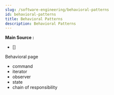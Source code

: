 ```yaml
---
slug: /software-engineering/behavioral-patterns
id: behavioral-patterns
title: Behavioral Patterns
description: Behavioral Patterns
---
```


**Main Source :**

- []

Behavioral page

- command
- iterator
- observer
- state
- chain of responsibility
